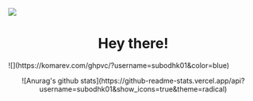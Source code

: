 <img src="https://raw.githubusercontent.com/subodhk01/subodhk01/master/404.jpg" /><br>
<h1 align="center">Hey there!</h1>
<p>![](https://komarev.com/ghpvc/?username=subodhk01&color=blue)</p>
<p align="center">![Anurag's github stats](https://github-readme-stats.vercel.app/api?username=subodhk01&show_icons=true&theme=radical)</p>
